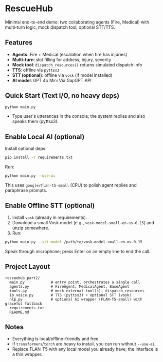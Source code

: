 # RescueHub

Minimal end-to-end demo: two collaborating agents (Fire, Medical) with multi-turn logic,
mock dispatch tool, optional STT/TTS.

## Features
- **Agents**: Fire + Medical (escalation when fire has injuries)
- **Multi-turn**: slot filling for address, injury, severity
- **Mock tool**: `dispatch_resources()` returns simulated dispatch info
- **TTS**: offline via `pyttsx3`
- **STT (optional)**: offline via `vosk` (if model installed)
- **AI model**: GPT 4o Mini Via GapGPT API

## Quick Start (Text I/O, no heavy deps)
```bash
python main.py
```
- Type user's utterances in the console; the system replies and also speaks them (pyttsx3).

## Enable Local AI (optional)
Install optional deps:
```bash
pip install -r requirements.txt
```
Run:
```bash
python main.py --use-ai
```
This uses `google/flan-t5-small` (CPU) to polish agent replies and paraphrase prompts.

## Enable Offline STT (optional)
1) Install `vosk` (already in requirements).
2) Download a small Vosk model (e.g., `vosk-model-small-en-us-0.15`) and unzip somewhere.
3) Run:
```bash
python main.py --stt-model /path/to/vosk-model-small-en-us-0.15
```
Speak through microphone; press Enter on an empty line to end the call.

## Project Layout
```
rescuehub_part2/
  main.py            # entry point, orchestrates a single call
  agents.py          # FireAgent, MedicalAgent, BaseAgent
  tools.py           # mock external tool(s): dispatch_resources
  io_voice.py        # TTS (pyttsx3) + optional STT (vosk)
  nlp.py             # optional AI wrapper (FLAN-T5-small) with graceful fallback
  requirements.txt
  README.md
```

## Notes
- Everything is local/offline-friendly and free.
- If `transformers`/`torch` are heavy to install, you can run without `--use-ai`.
- Replace FLAN-T5 with any local model you already have; the interface is a thin wrapper.
